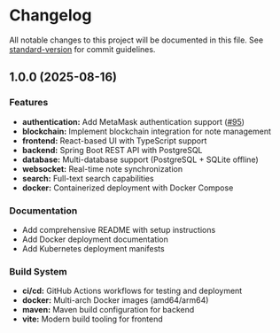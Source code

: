# Changelog

All notable changes to this project will be documented in this file. See [standard-version](https://github.com/conventional-changelog/standard-version) for commit guidelines.

## 1.0.0 (2025-08-16)

### Features

* **authentication:** Add MetaMask authentication support ([#95](https://github.com/Ikey168/Modulo/pull/95))
* **blockchain:** Implement blockchain integration for note management
* **frontend:** React-based UI with TypeScript support
* **backend:** Spring Boot REST API with PostgreSQL
* **database:** Multi-database support (PostgreSQL + SQLite offline)
* **websocket:** Real-time note synchronization
* **search:** Full-text search capabilities
* **docker:** Containerized deployment with Docker Compose

### Documentation

* Add comprehensive README with setup instructions
* Add Docker deployment documentation
* Add Kubernetes deployment manifests

### Build System

* **ci/cd:** GitHub Actions workflows for testing and deployment
* **docker:** Multi-arch Docker images (amd64/arm64)
* **maven:** Maven build configuration for backend
* **vite:** Modern build tooling for frontend
